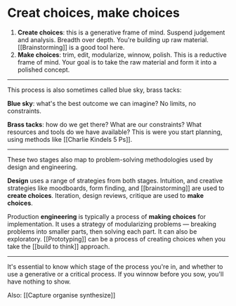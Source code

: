 # Creat choices, make choices

1. **Create choices**: this is a generative frame of mind. Suspend judgement and analysis. Breadth over depth. You're building up raw material. [[Brainstorming]] is a good tool here.
2. **Make choices**: trim, edit, modularize, winnow, polish. This is a reductive frame of mind. Your goal is to take the raw material and form it into a polished concept.

---

This process is also sometimes called blue sky, brass tacks:

**Blue sky**: what's the best outcome we can imagine? No limits, no constraints.

**Brass tacks**: how do we get there? What are our constraints? What resources and tools do we have available? This is were you start planning, using methods like [[Charlie Kindels 5 Ps]].

---

These two stages also map to problem-solving methodologies used by design and engineering.

**Design** uses a range of strategies from both stages. Intuition, and creative strategies like moodboards, form finding, and [[brainstorming]] are used to **create choices**. Iteration, design reviews, critique are used to **make choices**.

Production **engineering** is typically a process of **making choices** for implementation. It uses a strategy of modularizing problems — breaking problems into smaller parts, then solving each part. It can also be exploratory. [[Prototyping]] can be a process of creating choices when you take the [[build to think]] approach.

---

It's essential to know which stage of the process you're in, and whether to use a generative or a critical process. If you winnow before you sow, you'll have nothing to show.

Also: [[Capture organise synthesize]]